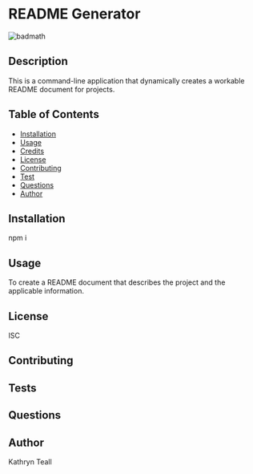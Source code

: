 
# README Generator

![badmath](https://img.shields.io/github/languages/top/nielsenjared/badmath)

## Description
  This is a command-line application that dynamically creates a workable README document for projects.
    
## Table of Contents
  * [Installation](#installation)
  * [Usage](#usage)
  * [Credits](#credits)
  * [License](#license)
  * [Contributing](#contributing)
  * [Test](#tests)
  * [Questions](#questions)
  * [Author](#author)

## Installation
  npm i

## Usage
  To create a README document that describes the project and the applicable information.

## License
  ISC

## Contributing
  

## Tests
  

## Questions
    
## Author
  Kathryn Teall
